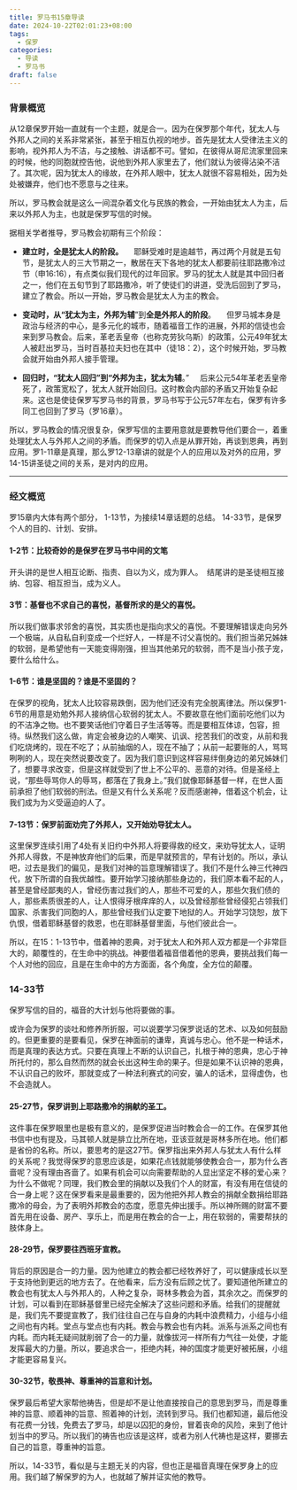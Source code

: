 ```yaml
---
title: 罗马书15章导读
date: 2024-10-22T02:01:23+08:00
tags:
  - 保罗
categories:
  - 导读
  - 罗马书
draft: false
---
```


### 背景概览

从12章保罗开始一直就有一个主题，就是合一。因为在保罗那个年代，犹太人与外邦人之间的关系非常紧张，甚至于相互仇视的地步。首先是犹太人受律法主义的影响，视外邦人为不洁，与之接触、讲话都不可。譬如，在彼得从哥尼流家里回来的时候，他的同胞就控告他，说他到外邦人家里去了，他们就认为彼得沾染不洁了。其次呢，因为犹太人的缘故，在外邦人眼中，犹太人就很不容易相处，因为处处被嫌弃，他们也不愿意与之往来。

所以，罗马教会就是这么一间混杂着文化与民族的教会，一开始由犹太人为主，后来以外邦人为主，也就是保罗写信的时候。

<!-- more -->

据相关学者推导，罗马教会初期有三个阶段：

- **建立时，全是犹太人的阶段。**
    耶稣受难时是逾越节，再过两个月就是五旬节，是犹太人的三大节期之一，散居在天下各地的犹太人都要前往耶路撒冷过节（申16:16），有点类似我们现代的过年回家。罗马的犹太人就是其中回归者之一，他们在五旬节到了耶路撒冷，听了使徒们的讲道，受洗后回到了罗马，建立了教会。所以一开始，罗马教会是犹太人为主的教会。

- **变动时，从“犹太为主，外邦为辅**”到**全是外邦人的阶段**。
    但罗马城本身是政治与经济的中心，是多元化的城市，随着福音工作的进展，外邦的信徒也会来到罗马教会。后来，革老丢皇帝（也称克劳狄乌斯）的政策，公元49年犹太人被赶出罗马，当时百基拉夫妇也在其中（徒18：2），这个时候开始，罗马教会就开始由外邦人接手管理。

- **回归时，“犹太人回归”到“外邦为主，犹太为辅**。”
    后来公元54年革老丢皇帝死了，政策宽松了，犹太人就开始回归。这时教会内部的矛盾又开始复杂起来。这也是使徒保罗写罗马书的背景，罗马书写于公元57年左右，保罗有许多同工也回到了罗马（罗16章）。

所以，罗马教会的情况很复杂，保罗写信的主要用意就是要教导他们要合一，着重处理犹太人与外邦人之间的矛盾。而保罗的切入点是从罪开始，再谈到恩典，再到应用。罗1-11章是真理，那么罗12-13章讲的就是个人的应用以及对外的应用，罗14-15讲圣徒之间的关系，是对内的应用。

---
### 经文概览

罗15章内大体有两个部分，
1-13节，为接续14章话题的总结。
14-33节，是保罗个人的目的、计划、安排。

#### 1-2节：比较奇妙的是保罗在罗马书中间的文笔

开头讲的是世人相互论断、指责、自以为义，成为罪人。 
结尾讲的是圣徒相互接纳、包容、相互担当，成为义人。

#### 3节：基督也不求自己的喜悦，基督所求的是父的喜悦。  

所以我们做事求邻舍的喜悦，其实质也是指向求父的喜悦。不要理解错误走向另外一个极端，从自私自利变成一个烂好人，一样是不讨父喜悦的。我们担当弟兄姊妹的软弱，是希望他有一天能变得刚强，担当其他弟兄的软弱，而不是当小孩子宠，要什么给什么。

#### 1-6节：谁是坚固的？谁是不坚固的？  

在保罗的视角，犹太人比较容易跌倒，因为他们还没有完全脱离律法。所以保罗1-6节的用意是劝勉外邦人接纳信心软弱的犹太人。不要故意在他们面前吃他们以为的不洁净之物。也不要笑话他们守着日子生活等等。而是要相互体谅，包容，担待。纵然我们这么做，肯定会被身边的人嘲笑、讥讽、挖苦我们的改变，从前和我们吃烧烤的，现在不吃了；从前抽烟的人，现在不抽了；从前一起要账的人，骂骂咧咧的人，现在突然说要改变了。因为我们意识到这样容易绊倒身边的弟兄姊妹们了，想要寻求改变，但是这样就受到了世上不公平的、恶意的对待。但是圣经上说，“那些辱骂你人的辱骂，都落在了我身上。”我们就像耶稣基督一样，在世人面前承担了他们软弱的刑法。但是又有什么关系呢？反而感谢神，借着这个机会，让我们成为为义受逼迫的人了。

#### 7-13节：保罗前面劝完了外邦人，又开始劝导犹太人。  

这里保罗连续引用了4处有关旧约中外邦人将要得救的经文，来劝导犹太人，证明外邦人得救，不是神放弃他们的后果，而是早就预言的，早有计划的。所以，承认吧，过去是我们的偏见，是我们对神的旨意理解错误了。我们不是什么神三代神四代，放下所谓的自我优越性。要开始学习接纳那些身边的，我们原本看不起的人，甚至是曾经鄙夷的人，曾经伤害过我们的人，那些不可爱的人，那些欠我们债的人，那些素质很差的人，让人恨得牙根痒痒的人，以及曾经那些曾经侵犯占领我们国家、杀害我们同胞的人，那些曾经我们认定要下地狱的人。开始学习饶恕，放下仇恨，借着耶稣基督的救恩，也在耶稣基督里面，与他们彼此合一。

所以，在15：1-13节中，借着神的恩典，对于犹太人和外邦人双方都是一个非常巨大的，颠覆性的，在生命中的挑战。神要借着福音借着他的恩典，要挑战我们每一个人对他的回应，且是在生命中的方方面面，各个角度，全方位的颠覆。      

### 14-33节
保罗写信的目的，福音的大计划与他将要做的事。

或许会为保罗的谈吐和修养所折服，可以说要学习保罗说话的艺术、以及如何鼓励的。但更重要的是要看见，保罗在神面前的谦卑，真诚与忠心。他不是一种话术，而是真理的表达方式。只要在真理上不断的认识自己，扎根于神的恩典，忠心于神所托付的，那么自然而然的就会长出这种生命的果子。但是如果不认识神的恩典，不认识自己的败坏，那就变成了一种法利赛式的问安，骗人的话术，显得虚伪，也不会造就人。

#### 25-27节，保罗讲到上耶路撒冷的捐献的圣工。
这件事在保罗眼里也是极有意义的，是保罗促进当时教会合一的工作。在保罗其他书信中也有提及，马其顿人就是腓立比所在地，亚该亚就是哥林多所在地。他们都是省份的名称。所以，要思考的是这27节。保罗指出来外邦人与犹太人有什么样的关系呢？我觉得保罗的意思应该是，如果花点钱就能够使教会合一，那为什么吝啬呢？没有理由吝啬了。如果有机会可以向需要帮助的人显出坚定不移的爱心来？为什么不做呢？同理，我们教会里的捐献以及我们个人的财富，有没有用在信徒的合一身上呢？这在保罗看来是最重要的，因为他把外邦人教会的捐献全数捐给耶路撒冷的母会，为了表明外邦教会的态度，愿意先伸出援手。所以神所赐的财富不要首先用在设备、房产、享乐上，而是用在教会的合一上，用在软弱的，需要帮扶的肢体身上。    

#### 28-29节，保罗要往西班牙宣教。
背后的原因是合一的力量。因为他建立的教会都已经牧养好了，可以健康成长以至于支持他到更远的地方去了。在他看来，后方没有后顾之忧了。要知道他所建立的教会也有犹太人与外邦人的，人种之复杂，哥林多教会为首，其余次之。而保罗的计划，可以看到在耶稣基督里已经完全解决了这些问题和矛盾。给我们的提醒就是，我们先不要提宣教了，我们往往自己在与自身的内耗中浪费精力，小组与小组之间也有内耗。堂点与堂点也有内耗。教会与教会也有内耗。派系与派系之间也有内耗。而内耗无疑间就削弱了合一的力量，就像拔河一样所有力气往一处使，才能发挥最大的力量。所以，要追求合一，拒绝内耗，神的国度才能更好被拓展，小组才能更容易复兴。

#### 30-32节，敬畏神、尊重神的旨意和计划。
保罗最后希望大家帮他祷告，但是却不是让他直接按自己的意思到罗马，而是尊重神的旨意、顺着神的旨意、照着神的计划，流转到罗马。我们也都知道，最后他没有花费一分钱，免费去了罗马，却是以囚犯的身份，冒着丧命的风险，来到了他计划当中的罗马。所以我们的祷告也应该是这样，或者为别人代祷也是这样，要挪去自己的旨意，尊重神的旨意。

所以，14-33节，看似是与主题无关的内容，但也正是福音真理在保罗身上的应用。我们越了解保罗的为人，也就越了解并证实他的教导。